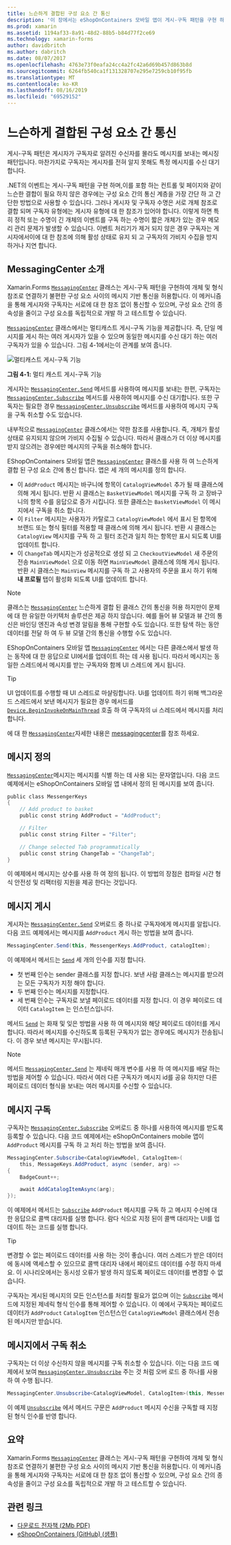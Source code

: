 ```yaml
---
title: 느슨하게 결합된 구성 요소 간 통신
description: '이 장에서는 eShopOnContainers 모바일 앱이 게시-구독 패턴을 구현 하는 방법에 대해 설명 합니다 .이 패턴을 사용 하면 개체 및 형식 참조로 쉽게 연결할 수 있는 구성 요소 간에 메시지 기반 통신이 가능 합니다. '
ms.prod: xamarin
ms.assetid: 1194af33-8a91-48d2-88b5-b84d77f2ce69
ms.technology: xamarin-forms
author: davidbritch
ms.author: dabritch
ms.date: 08/07/2017
ms.openlocfilehash: 4763e73f0eafa24cc4a2fc42a6d69b457d863b8d
ms.sourcegitcommit: 6264fb540ca1f131328707e295e7259cb10f95fb
ms.translationtype: MT
ms.contentlocale: ko-KR
ms.lasthandoff: 08/16/2019
ms.locfileid: "69529152"
---
```

# <a name="communicating-between-loosely-coupled-components"></a>느슨하게 결합된 구성 요소 간 통신

게시-구독 패턴은 게시자가 구독자로 알려진 수신자를 몰라도 메시지를 보내는 메시징 패턴입니다. 마찬가지로 구독자는 게시자를 전혀 알지 못해도 특정 메시지를 수신 대기합니다.

.NET의 이벤트는 게시-구독 패턴을 구현 하며,이를 포함 하는 컨트롤 및 페이지와 같이 느슨한 결합이 필요 하지 않은 경우에는 구성 요소 간의 통신 계층을 가장 간단 하 고 간단한 방법으로 사용할 수 있습니다. 그러나 게시자 및 구독자 수명은 서로 개체 참조로 결합 되며 구독자 유형에는 게시자 유형에 대 한 참조가 있어야 합니다. 이렇게 하면 특히 정적 또는 수명이 긴 개체의 이벤트를 구독 하는 수명이 짧은 개체가 있는 경우 메모리 관리 문제가 발생할 수 있습니다. 이벤트 처리기가 제거 되지 않은 경우 구독자는 게시자에서이에 대 한 참조에 의해 활성 상태로 유지 되 고 구독자의 가비지 수집을 방지 하거나 지연 합니다.

## <a name="introduction-to-messagingcenter"></a>MessagingCenter 소개

Xamarin.Forms [`MessagingCenter`](xref:Xamarin.Forms.MessagingCenter) 클래스는 게시-구독 패턴을 구현하여 개체 및 형식 참조로 연결하기 불편한 구성 요소 사이의 메시지 기반 통신을 허용합니다. 이 메커니즘을 통해 게시자와 구독자는 서로에 대 한 참조 없이 통신할 수 있으며, 구성 요소 간의 종속성을 줄이고 구성 요소를 독립적으로 개발 하 고 테스트할 수 있습니다.

[`MessagingCenter`](xref:Xamarin.Forms.MessagingCenter) 클래스에서는 멀티캐스트 게시-구독 기능을 제공합니다. 즉, 단일 메시지를 게시 하는 여러 게시자가 있을 수 있으며 동일한 메시지를 수신 대기 하는 여러 구독자가 있을 수 있습니다. 그림 4-1에서는이 관계를 보여 줍니다.

![](communicating-between-loosely-coupled-components-images/messagingcenter.png "멀티캐스트 게시-구독 기능")

**그림 4-1:** 멀티 캐스트 게시-구독 기능

게시자는 [`MessagingCenter.Send`](xref:Xamarin.Forms.MessagingCenter.Send*) 메서드를 사용하여 메시지를 보내는 한편, 구독자는 [`MessagingCenter.Subscribe`](xref:Xamarin.Forms.MessagingCenter.Subscribe*) 메서드를 사용하여 메시지를 수신 대기합니다. 또한 구독자는 필요한 경우 [`MessagingCenter.Unsubscribe`](xref:Xamarin.Forms.MessagingCenter.Unsubscribe*) 메서드를 사용하여 메시지 구독을 구독 취소할 수도 있습니다.

내부적으로 [`MessagingCenter`](xref:Xamarin.Forms.MessagingCenter) 클래스에서는 약한 참조를 사용합니다. 즉, 개체가 활성 상태로 유지되지 않으며 가비지 수집될 수 있습니다. 따라서 클래스가 더 이상 메시지를 받지 않으려는 경우에만 메시지의 구독을 취소해야 합니다.

EShopOnContainers 모바일 앱은 [`MessagingCenter`](xref:Xamarin.Forms.MessagingCenter) 클래스를 사용 하 여 느슨하게 결합 된 구성 요소 간에 통신 합니다. 앱은 세 개의 메시지를 정의 합니다.

- 이 `AddProduct` 메시지는 바구니에 항목이 `CatalogViewModel` 추가 될 때 클래스에 의해 게시 됩니다. 반환 시 클래스는 `BasketViewModel` 메시지를 구독 하 고 장바구니의 항목 수를 응답으로 증가 시킵니다. 또한 클래스는 `BasketViewModel` 이 메시지에서 구독을 취소 합니다.
- 이 `Filter` 메시지는 사용자가 카탈로그 `CatalogViewModel` 에서 표시 된 항목에 브랜드 또는 형식 필터를 적용할 때 클래스에 의해 게시 됩니다. 반환 시 클래스는 `CatalogView` 메시지를 구독 하 고 필터 조건과 일치 하는 항목만 표시 되도록 UI를 업데이트 합니다.
- 이 `ChangeTab` 메시지는가 성공적으로 생성 되 고 `CheckoutViewModel` 새 주문의 전송 `MainViewModel` 으로 이동 하면 `MainViewModel` 클래스에 의해 게시 됩니다. 반환 시 클래스는 `MainView` 메시지를 구독 하 고 사용자의 주문을 표시 하기 위해 **내 프로필** 탭이 활성화 되도록 UI를 업데이트 합니다.

> [!NOTE]
> 클래스는 [`MessagingCenter`](xref:Xamarin.Forms.MessagingCenter) 느슨하게 결합 된 클래스 간의 통신을 허용 하지만이 문제에 대 한 유일한 아키텍처 솔루션은 제공 하지 않습니다. 예를 들어 뷰 모델과 뷰 간의 통신은 바인딩 엔진과 속성 변경 알림을 통해 구현할 수도 있습니다. 또한 탐색 하는 동안 데이터를 전달 하 여 두 뷰 모델 간의 통신을 수행할 수도 있습니다.

EShopOnContainers 모바일 앱 [`MessagingCenter`](xref:Xamarin.Forms.MessagingCenter) 에서는 다른 클래스에서 발생 하는 동작에 대 한 응답으로 UI에서를 업데이트 하는 데 사용 됩니다. 따라서 메시지는 동일한 스레드에서 메시지를 받는 구독자와 함께 UI 스레드에 게시 됩니다.

> [!TIP]
> UI 업데이트를 수행할 때 UI 스레드로 마샬링합니다. Ui를 업데이트 하기 위해 백그라운드 스레드에서 보낸 메시지가 필요한 경우 메서드를 [`Device.BeginInvokeOnMainThread`](xref:Xamarin.Forms.Device.BeginInvokeOnMainThread(System.Action)) 호출 하 여 구독자의 ui 스레드에서 메시지를 처리 합니다.

에 대 한 [`MessagingCenter`](xref:Xamarin.Forms.MessagingCenter)자세한 내용은 [messagingcenter](~/xamarin-forms/app-fundamentals/messaging-center.md)를 참조 하세요.

## <a name="defining-a-message"></a>메시지 정의

[`MessagingCenter`](xref:Xamarin.Forms.MessagingCenter)메시지는 메시지를 식별 하는 데 사용 되는 문자열입니다. 다음 코드 예제에서는 eShopOnContainers 모바일 앱 내에서 정의 된 메시지를 보여 줍니다.

```csharp
public class MessengerKeys  
{  
    // Add product to basket  
    public const string AddProduct = "AddProduct";  

    // Filter  
    public const string Filter = "Filter";  

    // Change selected Tab programmatically  
    public const string ChangeTab = "ChangeTab";  
}
```

이 예제에서 메시지는 상수를 사용 하 여 정의 됩니다. 이 방법의 장점은 컴파일 시간 형식 안전성 및 리팩터링 지원을 제공 한다는 것입니다.

## <a name="publishing-a-message"></a>메시지 게시

게시자는 [`MessagingCenter.Send`](xref:Xamarin.Forms.MessagingCenter.Send*) 오버로드 중 하나로 구독자에게 메시지를 알립니다. 다음 코드 예제에서는 메시지를 `AddProduct` 게시 하는 방법을 보여 줍니다.

```csharp
MessagingCenter.Send(this, MessengerKeys.AddProduct, catalogItem);
```

이 예제에서 메서드는 [`Send`](xref:Xamarin.Forms.MessagingCenter.Send*) 세 개의 인수를 지정 합니다.

- 첫 번째 인수는 sender 클래스를 지정 합니다. 보낸 사람 클래스는 메시지를 받으려는 모든 구독자가 지정 해야 합니다.
- 두 번째 인수는 메시지를 지정합니다.
- 세 번째 인수는 구독자로 보낼 페이로드 데이터를 지정 합니다. 이 경우 페이로드 데이터 `CatalogItem` 는 인스턴스입니다.

메서드 [`Send`](xref:Xamarin.Forms.MessagingCenter.Send*) 는 화재 및 잊은 방법을 사용 하 여 메시지와 해당 페이로드 데이터를 게시 합니다. 따라서 메시지를 수신하도록 등록된 구독자가 없는 경우에도 메시지가 전송됩니다. 이 경우 보낸 메시지는 무시됩니다.

> [!NOTE]
> 메서드 [`MessagingCenter.Send`](xref:Xamarin.Forms.MessagingCenter.Send*) 는 제네릭 매개 변수를 사용 하 여 메시지를 배달 하는 방법을 제어할 수 있습니다. 따라서 여러 다른 구독자가 메시지 id를 공유 하지만 다른 페이로드 데이터 형식을 보내는 여러 메시지를 수신할 수 있습니다.

## <a name="subscribing-to-a-message"></a>메시지 구독

구독자는 [`MessagingCenter.Subscribe`](xref:Xamarin.Forms.MessagingCenter.Subscribe*) 오버로드 중 하나를 사용하여 메시지를 받도록 등록할 수 있습니다. 다음 코드 예제에서는 eShopOnContainers mobile 앱이 `AddProduct` 메시지를 구독 하 고 처리 하는 방법을 보여 줍니다.

```csharp
MessagingCenter.Subscribe<CatalogViewModel, CatalogItem>(  
    this, MessageKeys.AddProduct, async (sender, arg) =>  
{  
    BadgeCount++;  

    await AddCatalogItemAsync(arg);  
});
```

이 예제에서 메서드는 [`Subscribe`](xref:Xamarin.Forms.MessagingCenter.Subscribe*) `AddProduct` 메시지를 구독 하 고 메시지 수신에 대 한 응답으로 콜백 대리자를 실행 합니다. 람다 식으로 지정 된이 콜백 대리자는 UI를 업데이트 하는 코드를 실행 합니다.

> [!TIP]
> 변경할 수 없는 페이로드 데이터를 사용 하는 것이 좋습니다. 여러 스레드가 받은 데이터에 동시에 액세스할 수 있으므로 콜백 대리자 내에서 페이로드 데이터를 수정 하지 마세요. 이 시나리오에서는 동시성 오류가 발생 하지 않도록 페이로드 데이터를 변경할 수 없습니다.

구독자는 게시된 메시지의 모든 인스턴스를 처리할 필요가 없으며 이는 [`Subscribe`](xref:Xamarin.Forms.MessagingCenter.Subscribe*) 메서드에 지정된 제네릭 형식 인수를 통해 제어할 수 있습니다. 이 예에서 구독자는 페이로드 데이터가 `AddProduct` `CatalogItem` 인스턴스인 `CatalogViewModel` 클래스에서 전송 된 메시지만 받습니다.

## <a name="unsubscribing-from-a-message"></a>메시지에서 구독 취소

구독자는 더 이상 수신하지 않을 메시지를 구독 취소할 수 있습니다. 이는 다음 코드 예제에서 보여 [`MessagingCenter.Unsubscribe`](xref:Xamarin.Forms.MessagingCenter.Unsubscribe*) 주는 것 처럼 오버 로드 중 하나를 사용 하 여 수행 됩니다.

```csharp
MessagingCenter.Unsubscribe<CatalogViewModel, CatalogItem>(this, MessengerKeys.AddProduct);
```

이 예제 [`Unsubscribe`](xref:Xamarin.Forms.MessagingCenter.Unsubscribe*) 에서 메서드 구문은 `AddProduct` 메시지 수신을 구독할 때 지정 된 형식 인수를 반영 합니다.

## <a name="summary"></a>요약

Xamarin.Forms [`MessagingCenter`](xref:Xamarin.Forms.MessagingCenter) 클래스는 게시-구독 패턴을 구현하여 개체 및 형식 참조로 연결하기 불편한 구성 요소 사이의 메시지 기반 통신을 허용합니다. 이 메커니즘을 통해 게시자와 구독자는 서로에 대 한 참조 없이 통신할 수 있으며, 구성 요소 간의 종속성을 줄이고 구성 요소를 독립적으로 개발 하 고 테스트할 수 있습니다.


## <a name="related-links"></a>관련 링크

- [다운로드 전자책 (2Mb PDF)](https://aka.ms/xamarinpatternsebook)
- [eShopOnContainers (GitHub) (샘플)](https://github.com/dotnet-architecture/eShopOnContainers)
